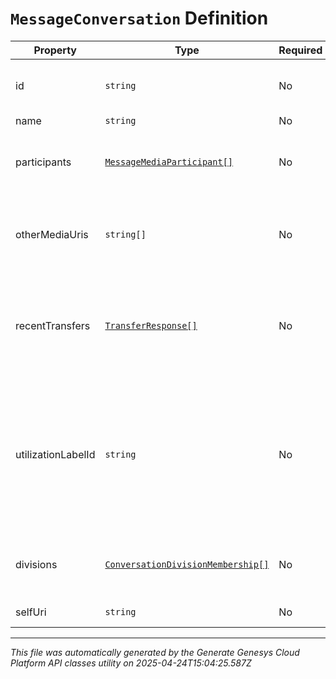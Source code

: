 # `MessageConversation` Definition

| Property | Type | Required | Description |
|----------|------|----------|-------------|
| id | `string` | No | The globally unique identifier for the object. |
| name | `string` | No |  |
| participants | [`MessageMediaParticipant[]`](messagemediaparticipant-definition.md) | No | The list of participants involved in the conversation. |
| otherMediaUris | `string[]` | No | The list of other media channels involved in the conversation. |
| recentTransfers | [`TransferResponse[]`](transferresponse-definition.md) | No | The list of the most recent 20 transfer commands applied to this conversation. |
| utilizationLabelId | `string` | No | An optional label that categorizes the conversation.  Max-utilization settings can be configured at a per-label level |
| divisions | [`ConversationDivisionMembership[]`](conversationdivisionmembership-definition.md) | No | Identifiers of divisions associated with this conversation. |
| selfUri | `string` | No | The URI for this object |

---

*This file was automatically generated by the Generate Genesys Cloud Platform API classes utility on 2025-04-24T15:04:25.587Z*